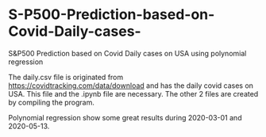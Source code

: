 # S-P500-Prediction-based-on-Covid-Daily-cases-
S&amp;P500 Prediction based on Covid Daily cases on USA using polynomial regression 

The daily.csv file is originated from https://covidtracking.com/data/download and has the daily covid cases on USA.
This file and the .ipynb file are necessary. The other 2 files are created by compiling the program.

Polynomial regression show some great results during 2020-03-01 and 2020-05-13.
